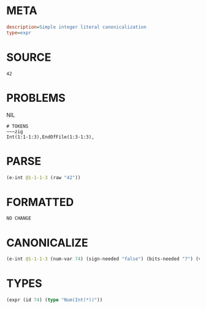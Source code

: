 # META
~~~ini
description=Simple integer literal canonicalization
type=expr
~~~
# SOURCE
~~~roc
42
~~~
# PROBLEMS
NIL

~~~
# TOKENS
~~~zig
Int(1:1-1:3),EndOfFile(1:3-1:3),
~~~
# PARSE
~~~clojure
(e-int @1-1-1-3 (raw "42"))
~~~
# FORMATTED
~~~roc
NO CHANGE
~~~
# CANONICALIZE
~~~clojure
(e-int @1-1-1-3 (num-var 74) (sign-needed "false") (bits-needed "7") (value "42") (id 74))
~~~
# TYPES
~~~clojure
(expr (id 74) (type "Num(Int(*))"))
~~~